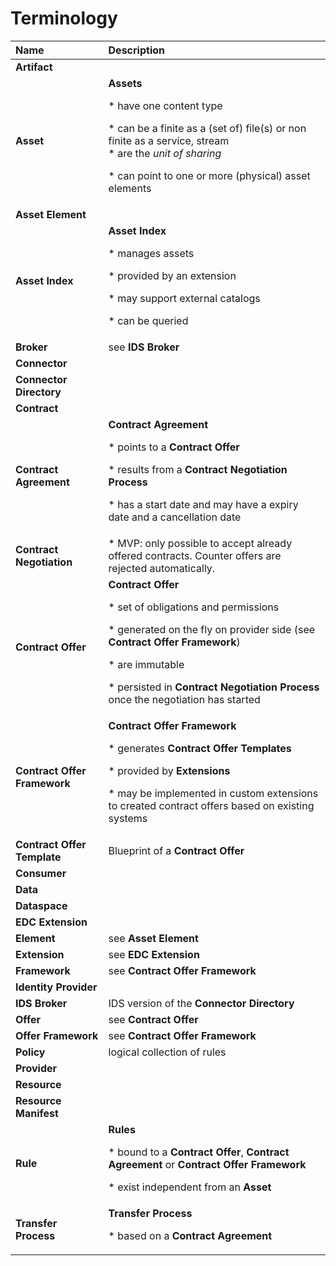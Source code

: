 # Terminology

| Name                                   | Description                                         |
|:---                                    |:---                                                 |
| **Artifact**                           |
| **Asset**                              | **Assets**<p>* have one content type<p>* can be a finite as a (set of) file(s) or non finite as a service, stream</br>* are the _unit of sharing_<p>* can point to one or more (physical) asset elements
| **Asset Element**                      |
| **Asset Index**                        | **Asset Index**<p>* manages assets<p>* provided by an extension<p>* may support external catalogs<p>* can be queried 
| **Broker**                             | see **IDS Broker**
| **Connector**                          |
| **Connector Directory**                |
| **Contract**                           |
| **Contract Agreement**                 | **Contract Agreement**<p>* points to a **Contract Offer**<p>* results from a **Contract Negotiation Process**<p>* has a start date and may have a expiry date and a cancellation date
| **Contract Negotiation**               | * MVP: only possible to accept already offered contracts. Counter offers are rejected automatically.
| **Contract Offer**                     | **Contract Offer**<p>* set of obligations and permissions<p>* generated on the fly on provider side (see **Contract Offer Framework**)<p>* are immutable<p>* persisted in **Contract Negotiation Process** once the negotiation has started<p>
| **Contract Offer Framework**           | **Contract Offer Framework**<p>* generates **Contract Offer Templates**<p>* provided by **Extensions**<p>* may be implemented in custom extensions to created contract offers based on existing systems
| **Contract Offer Template**            | Blueprint of a **Contract Offer**
| **Consumer**                           |
| **Data**                               |
| **Dataspace**                          |
| **EDC Extension**                      |
| **Element**                            | see **Asset Element**
| **Extension**                          | see **EDC Extension**
| **Framework**                          | see **Contract Offer Framework**
| **Identity Provider**                  |
| **IDS Broker**                         | IDS version of the **Connector Directory**
| **Offer**                              | see **Contract Offer**
| **Offer Framework**                    | see **Contract Offer Framework**
| **Policy**                             | logical collection of rules
| **Provider**                           |
| **Resource**                           |
| **Resource Manifest**                  |
| **Rule**                               | **Rules**<p>* bound to a **Contract Offer**, **Contract Agreement** or **Contract Offer Framework**<p>* exist independent from an **Asset**
| **Transfer Process**                   | **Transfer Process**<p>* based on a **Contract Agreement**
